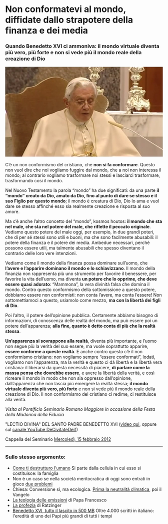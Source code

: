 # Non conformatevi al mondo, diffidate dallo strapotere della finanza e dei media

### Quando Benedetto XVI ci ammoniva: il mondo virtuale diventa più vero, più forte e non si vede più il mondo reale della creazione di Dio

![Benedetto XVI](/img/benedetto-xvi.jpeg)

C’è un non conformismo del cristiano, che **non si fa conformare**. Questo non vuol dire che noi vogliamo fuggire dal mondo, che a noi non interessa il mondo; al contrario vogliamo trasformare noi stessi e lasciarci trasformare, trasformando così il mondo.

Nel Nuovo Testamento la parola “mondo” ha due significati: da una parte **il “mondo” creato da Dio, amato da Dio, fino al punto di dare se stesso e il suo Figlio per questo mondo**; il mondo è creatura di Dio, Dio lo ama e vuol dare se stesso affinché esso sia realmente creazione e risposta al suo amore.

Ma c’è anche l’altro concetto del “mondo”, kosmos houtos: **il mondo che sta nel male, che sta nel potere del male, che riflette il peccato originale**. Vediamo questo potere del male oggi, per esempio, in due grandi poteri, che di per sé stessi sono utili e buoni, ma che sono facilmente abusabili: il potere della finanza e il potere dei media. Ambedue necessari, perché possono essere utili, ma talmente abusabili che spesso diventano il contrario delle loro vere intenzioni.

Vediamo come il mondo della finanza possa dominare sull’uomo, che **l’avere e l’apparire dominano il mondo e lo schiavizzano**. Il mondo della finanzia non rappresenta più uno strumento per favorire il benessere, per favorire la vita dell’uomo, ma diventa **un potere che lo opprime, che deve essere quasi adorato**: “Mammona”, la vera divinità falsa che domina il mondo. Contro questo conformismo della sottomissione a questo potere, dobbiamo essere non conformisti: non conta l’avere, ma conta l’essere! Non sottomettiamoci a questo, usiamolo come mezzo, **ma con la libertà dei figli di Dio**.

Poi l’altro, il potere dell’opinione pubblica. Certamente abbiamo bisogno di informazioni, di conoscenza delle realtà del mondo, ma può essere poi un potere dell’apparenza; **alla fine, quanto è detto conta di più che la realtà stessa**.

**Un’apparenza si sovrappone alla realtà**, diventa più importante, e l’uomo non segue più la verità del suo essere, ma vuole soprattutto apparire, **essere conforme a queste realtà**. E anche contro questo c’è il non conformismo cristiano: non vogliamo sempre “essere conformati”, lodati, vogliamo non l’apparenza, ma la verità e questo ci dà libertà e la libertà vera cristiana: il liberarsi da questa necessità di piacere, **di parlare come la massa pensa che dovrebbe essere**, e avere la libertà della verità, e così ricreare il mondo in modo che non sia oppresso dall’opinione, dall’apparenza che non lascia più emergere la realtà stessa; **il mondo virtuale diventa più vero, più forte** e non si vede più il mondo reale della creazione di Dio. Il non conformismo del cristiano ci redime, ci restituisce alla verità.

*Visita al Pontificio Seminario Romano Maggiore in occasione della Festa della Madonna della Fiducia*

"LECTIO DIVINA" DEL SANTO PADRE BENEDETTO XVI ([video qui](https://t.me/yuridiprodo/65), oppure sul [canale YouTube DeCivitateDei1](https://www.youtube.com/watch?v=SB-T8A45ehM))

Cappella del Seminario
[Mercoledì, 15 febbraio 2012](https://www.vatican.va/content/benedict-xvi/it/speeches/2012/february/documents/hf_ben-xvi_spe_20120215_seminario-romano-mag.html)

---
### Sullo stesso argomento:
- [Come ti destrutturo l'umano](/articles/2024-02-17-famiglia-una-ideologia.html) Si parte dalla cellula in cui esso si costituisce: la famiglia
- Non è un caso se nella società meritocratica di oggi sono entrati in gioco [due problemi](/articles/2024-02-14-siate-efficienti.html)
- Chiesa: Conversione sì, ma ecologica. [Prima la neutralità climatica](/articles/2023-12-14-chiesa-conversione-ecologica.html), poi il Vangelo
- [La teologia delle emissioni](/articles/2023-10-20-teologia-delle-emissioni.html) di Papa Francesco
- [La profezia](/articles/2024-02-01-profezia-ratzinger.html) di Ratzinger
- [Benedetto XVI, tutto il lascito in 500 MB](/articles/2023-01-20-benedetto-xvi.html) Oltre 4.000 scritti in italiano: l'eredità di uno dei Papi più grandi di tutti i tempi